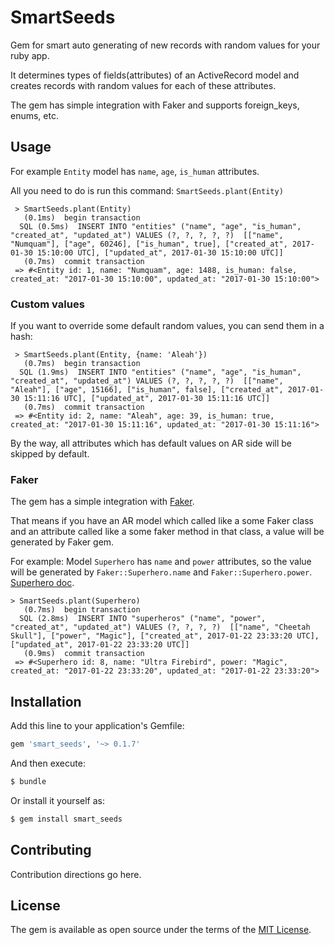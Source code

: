 # SmartSeeds
Gem for smart auto generating of new records with random values for your ruby app.

It determines types of fields(attributes) of an ActiveRecord model and creates records with random values for each of these attributes.

The gem has simple integration with Faker and supports foreign_keys, enums, etc.

## Usage

For example `Entity` model has `name`, `age`, `is_human` attributes.

All you need to do is run this command: `SmartSeeds.plant(Entity)`
```
 > SmartSeeds.plant(Entity)
   (0.1ms)  begin transaction
  SQL (0.5ms)  INSERT INTO "entities" ("name", "age", "is_human", "created_at", "updated_at") VALUES (?, ?, ?, ?, ?)  [["name", "Numquam"], ["age", 60246], ["is_human", true], ["created_at", 2017-01-30 15:10:00 UTC], ["updated_at", 2017-01-30 15:10:00 UTC]]
   (0.7ms)  commit transaction
 => #<Entity id: 1, name: "Numquam", age: 1488, is_human: false, created_at: "2017-01-30 15:10:00", updated_at: "2017-01-30 15:10:00"> 
```
### Custom values
If you want to override some default random values, you can send them in a hash:

```
 > SmartSeeds.plant(Entity, {name: 'Aleah'})
   (0.7ms)  begin transaction
  SQL (1.9ms)  INSERT INTO "entities" ("name", "age", "is_human", "created_at", "updated_at") VALUES (?, ?, ?, ?, ?)  [["name", "Aleah"], ["age", 15166], ["is_human", false], ["created_at", 2017-01-30 15:11:16 UTC], ["updated_at", 2017-01-30 15:11:16 UTC]]
   (0.7ms)  commit transaction
 => #<Entity id: 2, name: "Aleah", age: 39, is_human: true, created_at: "2017-01-30 15:11:16", updated_at: "2017-01-30 15:11:16">
```

By the way, all attributes which has default values on AR side will be skipped by default.

### Faker
The gem has a simple integration with [Faker](https://github.com/stympy/faker).

That means if you have an AR model which called like a some Faker class and an attribute called like a some faker method in that class, 
a value will be generated by Faker gem. 

For example: Model `Superhero` has `name` and `power` attributes, so the value will be generated by `Faker::Superhero.name` and `Faker::Superhero.power`. [Superhero doc](https://github.com/stympy/faker/blob/master/doc/superhero.md).
```
> SmartSeeds.plant(Superhero)
   (0.7ms)  begin transaction
  SQL (2.8ms)  INSERT INTO "superheros" ("name", "power", "created_at", "updated_at") VALUES (?, ?, ?, ?)  [["name", "Cheetah Skull"], ["power", "Magic"], ["created_at", 2017-01-22 23:33:20 UTC], ["updated_at", 2017-01-22 23:33:20 UTC]]
   (0.9ms)  commit transaction
 => #<Superhero id: 8, name: "Ultra Firebird", power: "Magic", created_at: "2017-01-22 23:33:20", updated_at: "2017-01-22 23:33:20"> 

```

## Installation
Add this line to your application's Gemfile:

```ruby
gem 'smart_seeds', '~> 0.1.7'
```

And then execute:
```bash
$ bundle
```

Or install it yourself as:
```bash
$ gem install smart_seeds
```

## Contributing
Contribution directions go here.

## License
The gem is available as open source under the terms of the [MIT License](http://opensource.org/licenses/MIT).
